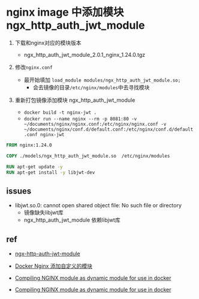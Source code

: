 
# nginx image 中添加模块 ngx_http_auth_jwt_module


1. 下载和nginx对应的模块版本
    + ngx_http_auth_jwt_module_2.0.1_nginx_1.24.0.tgz

2. 修改`nginx.conf`
    + 最开始填加 `load_module modules/ngx_http_auth_jwt_module.so;`
        + 会去镜像的目录`/etc/nginx/modules`中去寻找模块

3. 重新打包镜像添加模块 ngx_http_auth_jwt_module
   + `docker build -t nginx-jwt .`
   + `docker run --name nginx --rm -p 8081:80 -v ~/documents/nginx/nginx.conf:/etc/nginx/nginx.conf -v ~/documents/nginx/conf.d/default.conf:/etc/nginx/conf.d/default.conf nginx-jwt`
```dockerfile
FROM nginx:1.24.0

COPY ./models/ngx_http_auth_jwt_module.so  /etc/nginx/modules

RUN apt-get update -y
RUN apt-get install -y libjwt-dev
```


## issues
+ libjwt.so.0: cannot open shared object file: No such file or directory
    + 镜像缺失libjwt库
    + ngx_http_auth_jwt_module 依赖libjwt库

## ref
+ [ngx-http-auth-jwt-module](https://github.com/TeslaGov/ngx-http-auth-jwt-module/releases/tag/2.0.1)

+ [Docker Nginx 添加自定义的模块](https://nowtime.cc/docker/1636.html)

+ [Compiling NGINX module as dynamic module for use in docker](https://gist.github.com/hermanbanken/96f0ff298c162a522ddbba44cad31081)

+ [Compiling NGINX module as dynamic module for use in docker](https://gist.github.com/hermanbanken/96f0ff298c162a522ddbba44cad31081)

